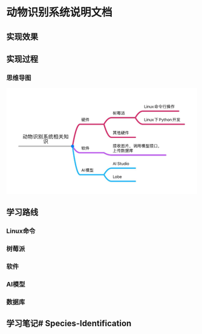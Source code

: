 # 动物识别系统说明文档

## 实现效果

## 实现过程

### 思维导图

<img src="./img/学习路线思维导图.jpg" style="zoom:50%;" />

## 学习路线

### Linux命令

### 树莓派

### 软件

### AI模型

### 数据库

## 学习笔记# Species-Identification
